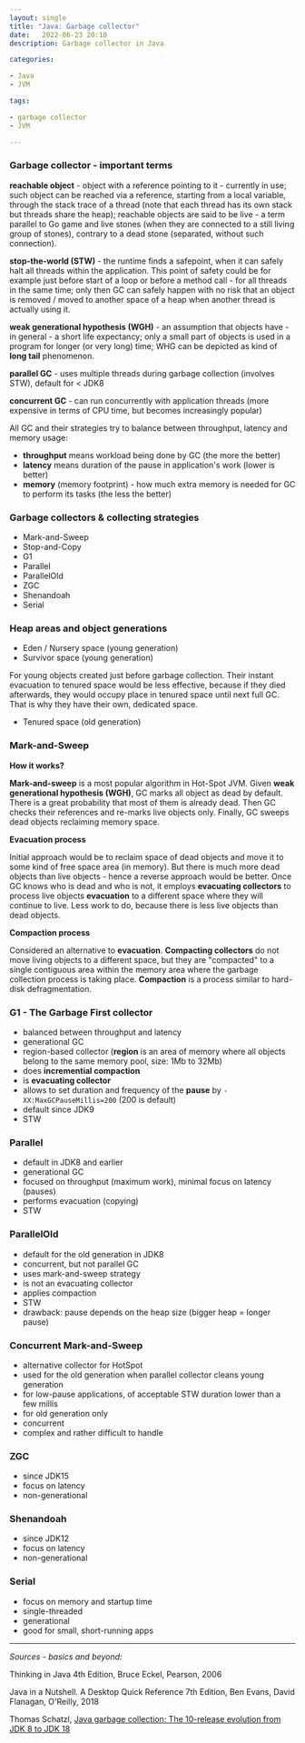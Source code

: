 ```yaml
---
layout: single
title: "Java: Garbage collector"
date:   2022-06-23 20:10
description: Garbage collector in Java

categories:

- Java
- JVM

tags:

- garbage collector
- JVM

---
```


### Garbage collector - important terms

**reachable object** - object with a reference pointing to it - currently in use; 
such object can be reached via a reference, starting from a local variable, through the stack trace of a thread (note that each thread
has its own stack but threads share the heap); reachable objects are said to be live - a term parallel to Go game and live stones
(when they are connected to a still living group of stones), contrary to a dead stone (separated, without such connection).

**stop-the-world (STW)** - the runtime finds a safepoint, when it can safely halt all threads within the application.
This point of safety could be for example just before start of a loop or before a method call - 
for all threads in the same time; only then GC can safely happen with no risk that
an object is removed / moved to another space of a heap when another thread is actually using it.

**weak generational hypothesis (WGH)** - an assumption that objects have - in general - a short life expectancy;
only a small part of objects is used in a program for longer (or very long) time; WHG can be depicted as kind of 
**long tail** phenomenon.

**parallel GC**  - uses multiple threads during garbage collection (involves STW), default for < JDK8 

**concurrent GC** - can run concurrently with application threads (more expensive in terms of CPU time, but becomes increasingly popular)

All GC and their strategies try to balance between throughput, latency and memory usage:
- **throughput** means workload being done by GC (the more the better)
- **latency** means duration of the pause in application's work (lower is better)
- **memory** (memory footprint) - how much extra memory is needed for GC to perform its tasks (the less the better)


### Garbage collectors & collecting strategies

- Mark-and-Sweep
- Stop-and-Copy
- G1
- Parallel
- ParallelOld
- ZGC
- Shenandoah
- Serial

### Heap areas and object generations

- Eden / Nursery space (young generation)
- Survivor space (young generation)

For young objects created just before garbage collection. Their instant evacuation to tenured space would be less effective,
because if they died afterwards, they would occupy place in tenured space until next full GC. 
That is why they have their own, dedicated space.

- Tenured space (old generation)

### Mark-and-Sweep

**How it works?**

**Mark-and-sweep** is a most popular algorithm in Hot-Spot JVM. Given **weak generational hypothesis (WGH)**, GC marks all object as dead by default.
There is a great probability that most of them is already dead. Then GC checks their references and re-marks live objects only. 
Finally, GC sweeps dead objects reclaiming memory space. 

**Evacuation process**

Initial approach would be to reclaim space of dead objects and move it to some kind of free space area (in memory).
But there is much more dead objects than live objects - hence a reverse approach would be better.
Once GC knows who is dead and who is not, it employs **evacuating collectors** to process live objects **evacuation**
to a different space where they will continue to live. Less work to do, because there is less live objects than dead objects.

**Compaction process**

Considered an alternative to **evacuation**. **Compacting collectors** do not move living objects to a different space,
but they are "compacted" to a single contiguous area within the memory area where the garbage collection process
is taking place. **Compaction** is a process similar to hard-disk defragmentation.

### G1 - The Garbage First collector

- balanced between throughput and latency
- generational GC
- region-based collector (**region** is an area of memory where all objects belong to the same memory pool, size: 1Mb to 32Mb)
- does **incremential compaction**
- is **evacuating collector**
- allows to set duration and frequency of the **pause** by ```-XX:MaxGCPauseMillis=200``` (200 is default)
- default since JDK9
- STW

### Parallel

- default in JDK8 and earlier
- generational GC
- focused on throughput (maximum work), minimal focus on latency (pauses)
- performs evacuation (copying)
- STW


### ParallelOld

- default for the old generation in JDK8
- concurrent, but not parallel GC
- uses mark-and-sweep strategy
- is not an evacuating collector
- applies compaction
- STW
- drawback: pause depends on the heap size (bigger heap = longer pause)

### Concurrent Mark-and-Sweep

- alternative collector for HotSpot
- used for the old generation when parallel collector cleans young generation
- for low-pause applications, of acceptable STW duration lower than a few millis
- for old generation only
- concurrent
- complex and rather difficult to handle

### ZGC

- since JDK15
- focus on latency
- non-generational

### Shenandoah

- since JDK12
- focus on latency
- non-generational

### Serial

- focus on memory and startup time
- single-threaded
- generational
- good for small, short-running apps

---

*Sources - basics and beyond:*

Thinking in Java 4th Edition, Bruce Eckel, Pearson, 2006

Java in a Nutshell. A Desktop Quick Reference 7th Edition, Ben Evans, David Flanagan, O'Reilly, 2018

Thomas Schatzl, [Java garbage collection: The 10-release evolution from JDK 8 to JDK 18](https://blogs.oracle.com/javamagazine/post/java-garbage-collectors-evolution)

